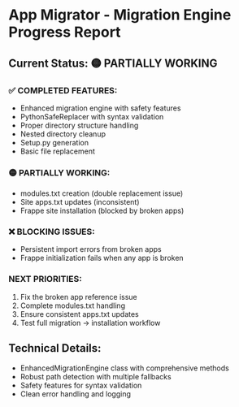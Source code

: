 # App Migrator - Migration Engine Progress Report

## Current Status: 🟡 PARTIALLY WORKING

### ✅ COMPLETED FEATURES:
- Enhanced migration engine with safety features
- PythonSafeReplacer with syntax validation  
- Proper directory structure handling
- Nested directory cleanup
- Setup.py generation
- Basic file replacement

### 🟡 PARTIALLY WORKING:
- modules.txt creation (double replacement issue)
- Site apps.txt updates (inconsistent)
- Frappe site installation (blocked by broken apps)

### ❌ BLOCKING ISSUES:
- Persistent import errors from broken apps
- Frappe initialization fails when any app is broken

### NEXT PRIORITIES:
1. Fix the broken app reference issue
2. Complete modules.txt handling
3. Ensure consistent apps.txt updates
4. Test full migration -> installation workflow

## Technical Details:
- EnhancedMigrationEngine class with comprehensive methods
- Robust path detection with multiple fallbacks
- Safety features for syntax validation
- Clean error handling and logging
